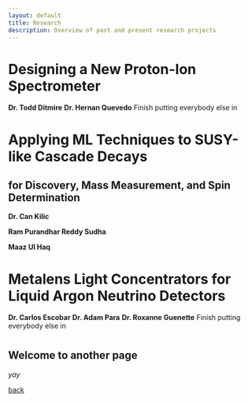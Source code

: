 ```yaml
---
layout: default
title: Research
description: Overview of past and present research projects
---
```


# Designing a New Proton-Ion Spectrometer
**Dr. Todd Ditmire**
**Dr. Hernan Quevedo**
Finish putting everybody else in


# Applying ML Techniques to SUSY-like Cascade Decays
## for Discovery, Mass Measurement, and Spin Determination

**Dr. Can Kilic**

**Ram Purandhar Reddy Sudha**

**Maaz Ul Haq**


# Metalens Light Concentrators for Liquid Argon Neutrino Detectors
**Dr. Carlos Escobar**
**Dr. Adam Para**
**Dr. Roxanne Guenette**
Finish putting everybody else in


#

## Welcome to another page

_yay_

[back](./)

